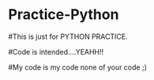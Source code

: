 # Practice-Python

#This is just for PYTHON PRACTICE.

#Code is intended....YEAHH!!

#My code is my code none of your code ;)
